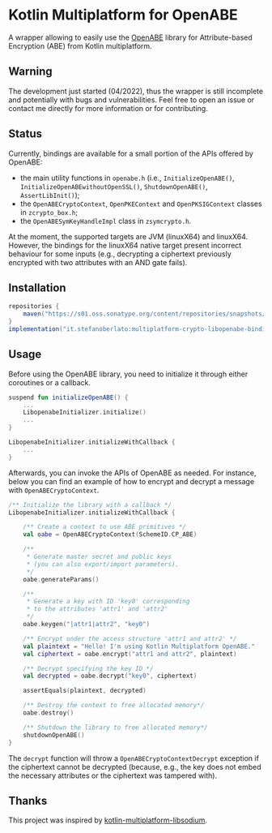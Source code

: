 # Kotlin Multiplatform for OpenABE

A wrapper allowing to easily use the [OpenABE](https://github.com/zeutro/openabe) library for Attribute-based Encryption (ABE) from Kotlin multiplatform.


## Warning

The development just started (04/2022), thus the wrapper is still incomplete and potentially with bugs and vulnerabilities. Feel free to open an issue or contact me directly for more information or for contributing.


## Status

Currently, bindings are available for a small portion of the APIs offered by OpenABE:
* the main utility functions in `openabe.h` (i.e., `InitializeOpenABE()`, `InitializeOpenABEwithoutOpenSSL()`, `ShutdownOpenABE()`, `AssertLibInit()`);
* the `OpenABECryptoContext`, `OpenPKEContext` and `OpenPKSIGContext` classes in `zcrypto_box.h`;
* the `OpenABESymKeyHandleImpl` class in `zsymcrypto.h`.

At the moment, the supported targets are JVM (linuxX64) and linuxX64. However, the bindings for the linuxX64 native target present incorrect behaviour for some inputs (e.g., decrypting a ciphertext previously encrypted with two attributes with an AND gate fails).


## Installation

```gradle
repositories {
    maven("https://s01.oss.sonatype.org/content/repositories/snapshots/")
}
implementation("it.stefanoberlato:multiplatform-crypto-libopenabe-bindings:0.0.13-SNAPSHOT")
```

## Usage

Before using the OpenABE library, you need to initialize it through either coroutines or a callback.

```kotlin
suspend fun initializeOpenABE() {
    ...
    LibopenabeInitializer.initialize()
    ...
}
```

```kotlin
LibopenabeInitializer.initializeWithCallback {
    ... 
}
```

Afterwards, you can invoke the APIs of OpenABE as needed. For instance, below you can find an example of how to encrypt and decrypt a message with `OpenABECryptoContext`.

```kotlin
/** Initialize the library with a callback */
LibopenabeInitializer.initializeWithCallback {

    /** Create a context to use ABE primitives */
    val oabe = OpenABECryptoContext(SchemeID.CP_ABE)

    /**
     * Generate master secret and public keys
     * (you can also export/import parameters).
     */
    oabe.generateParams()

    /**
     * Generate a key with ID 'key0' corresponding
     * to the attributes 'attr1' and 'attr2'
     */
    oabe.keygen("|attr1|attr2", "key0")

    /** Encrypt under the access structure 'attr1 and attr2' */
    val plaintext = "Hello! I'm using Kotlin Multiplatform OpenABE."
    val ciphertext = oabe.encrypt("attr1 and attr2", plaintext)

    /** Decrypt specifying the key ID */
    val decrypted = oabe.decrypt("key0", ciphertext)

    assertEquals(plaintext, decrypted)

    /** Destroy the context to free allocated memory*/
    oabe.destroy()

    /** Shutdown the library to free allocated memory*/
    shutdownOpenABE()
}
```

The `decrypt` function will throw a `OpenABECryptoContextDecrypt` exception if the ciphertext cannot be decrypted (because, e.g., the key does not embed the necessary attributes or the ciphertext was tampered with).


## Thanks

This project was inspired by [kotlin-multiplatform-libsodium](https://github.com/ionspin/kotlin-multiplatform-libsodium).

